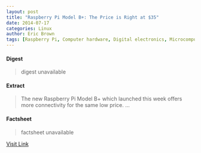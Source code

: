 ```yaml
---
layout: post
title: "Raspberry Pi Model B+: The Price is Right at $35"
date: 2014-07-17
categories: Linux
author: Eric Brown
tags: [Raspberry Pi, Computer hardware, Digital electronics, Microcomputers, Classes of computers, Electronic engineering, Office equipment, Technology, Digital technology, Electronics, Computer architecture, Computer engineering, Computing, Computers]
---
```



#### Digest
>digest unavailable

#### Extract
>The new Raspberry Pi Model B+ which launched this week offers more connectivity for the same low price....

#### Factsheet
>factsheet unavailable

[Visit Link](https://www.linux.com/news/embedded-mobile/mobile-linux/780614-raspberry-pi-model-b-the-price-is-right-at-35/)


